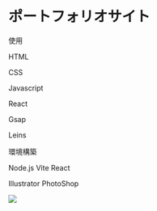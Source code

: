 # ポートフォリオサイト

使用

HTML

CSS

Javascript

React

Gsap

Leins

環境構築

Node.js
Vite
React

Illustrator
PhotoShop

![](https://img.shields.io/static/v1?label=type&message=JavaScript&color=green)
